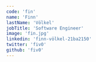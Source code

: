```yaml
---
code: 'fin'
name: 'Finn'
lastName: 'Völkel'
jobTitle: 'Software Engineer'
image: 'fin.jpg'
linkedin: 'finn-völkel-21ba2150'
twitter: 'fiv0'
github: 'fiv0'
---
```

